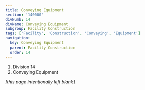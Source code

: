 ```yaml
---
title: Conveying Equipment
section: '140000'
divNumb: 14
divName: Conveying Equipment
subgroup: Facility Construction
tags: ['Facility', 'Construction', 'Conveying', 'Equipment']
navigation:
  key: Conveying Equipment
  parent: Facility Construction
  order: 14
---
```


   1. Division 14
   1. Conveying Equipment

*[this page intentionally left blank]*

